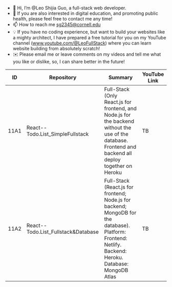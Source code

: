 - 👋 Hi, I’m @Leo Shijia Guo, a full-stack web developer.
- 👀 If you are also interested in digital education, and promoting public health, <be> please feel free to contact me any time!
- 📫 How to reach me sg2345@cornell.edu 
- 💡 If you have no coding experience, but want to build your websites like a mighty architect, <be> I have prepared a free tutorial for you on my YouTube channel <be> (www.youtube.com/@LeoFullStack) where you can learn website building from absolutely scratch!
- ✉️ Please email me or leave comments on my videos and tell me what you like or dislike, so, I can share better in the future! 


|ID|Repository|Summary|YouTube Link|
|----------|----------|----------|----------|
|11A1|React--Todo.List_SimpleFullstack|Full-Stack (Only React.js for frontend, and Node.js for the backend without the use of the database. Frontend and backend all deploy together on Heroku | TB |
|11A2|React--Todo.List_Fullstack&Database|Full-Stack (React.js for frontend; Node.js for backend; MongoDB for the database). Platform: Frontend: Netlify. Backend: Heroku. Database: MongoDB Atlas| TB |
